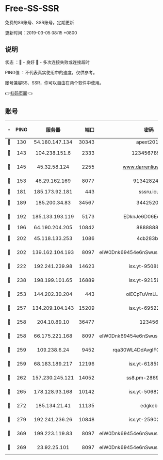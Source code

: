 # Free-SS-SSR

免费的SS账号、SSR账号，定期更新

更新时间：2019-03-05 08:15 +0800

## 说明

状态     ：🙂 - 良好 🙁 - 多次连接失败或连接超时

PING值   ：不代表真实使用中的速度，仅供参考。

账号兼容SS、SSR，你可以自由在两个软件中使用。

👉[扫码页面](https://liesauer.github.io/free-ss-ssr.github.io/)👈

## 账号

|-|PING|服务器|端口|密码|加密方式|区域|
|:----:|:----:|:-----:|-----:|:----:|:----:|:----:|
|🙂|130|54.180.147.134|30343|apext2019|chacha20|KR|
|🙂|143|104.238.151.6|2333|12345678900|aes-256-cfb|JP|
|🙂|145|45.32.58.124|2255|www.darrenliuwei.com|aes-256-cfb|JP|
|🙂|153|46.29.162.169|8077|9134282479|aes-256-cfb|RU|
|🙂|181|185.173.92.181|443|sssru.icu|rc4-md5|RU|
|🙂|189|185.200.34.83|34567|34425208|aes-256-cfb|US|
|🙂|192|185.133.193.119|5173|EDknJe6D06EoWDaw|aes-256-cfb|US|
|🙂|196|64.190.204.205|10842|88888888|rc4-md5|US|
|🙂|202|45.118.133.253|1086|4cb283b8|aes-256-cfb|SG|
|🙂|202|139.162.104.193|8097|eIW0Dnk69454e6nSwuspv9DmS201tQ0D|aes-256-cfb|JP|
|🙂|222|192.241.239.98|14623|isx.yt-95080154|aes-256-cfb|US|
|🙂|238|198.199.101.65|16889|isx.yt-92159574|aes-256-cfb|US|
|🙂|253|144.202.30.204|443|oiECpTuVmLLxk4Ts|aes-256-cfb|US|
|🙂|257|134.209.104.143|15209|isx.yt-69522000|aes-256-cfb|SG|
|🙂|258|204.10.89.10|36477|123456|aes-256-cfb|US|
|🙂|258|66.175.221.168|8097|eIW0Dnk69454e6nSwuspv9DmS201tQ0D|aes-256-cfb|US|
|🙂|259|109.238.6.24|9452|rqa30WL4DdAvgIFG6Fs3znzTa|aes-256-cfb|FR|
|🙂|259|68.183.189.217|12196|isx.yt-61850087|aes-256-cfb|SG|
|🙂|262|157.230.245.121|14052|ss8.pm-28692844|aes-256-cfb|SG|
|🙂|265|178.128.93.168|10142|isx.yt-50682573|aes-256-cfb|SG|
|🙂|272|185.134.21.41|11135|edgkeb|aes-256-cfb|GB|
|🙂|279|192.241.236.26|10848|isx.yt-25902740|aes-256-cfb|US|
|🙂|369|199.223.119.83|8097|eIW0Dnk69454e6nSwuspv9DmS201tQ0D|aes-256-cfb|US|
|🙂|269|23.92.25.101|8097|eIW0Dnk69454e6nSwuspv9DmS201tQ0D|aes-256-cfb|US|
